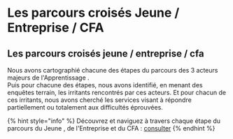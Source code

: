 # Les parcours croisés Jeune / Entreprise / CFA

## Les parcours croisés jeune / entreprise / cfa

Nous avons cartographié chacune des étapes du parcours des 3 acteurs majeurs de l'Apprentissage .  
Puis pour chacune des étapes, nous avons identifié, en menant des enquêtes terrain, les irritants rencontrés par ces acteurs. Et pour chacun de ces irritants, nous avons cherché les services visant à répondre partiellement ou totalement aux difficultés éprouvées.

{% hint style="info" %}
Découvrez et naviguez à travers chaque étape du parcours du Jeune , de l'Entreprise et du CFA :  [consulter](https://whimsical.com/J16WvndSuqJ33U3c1UzbGY)
{% endhint %}

